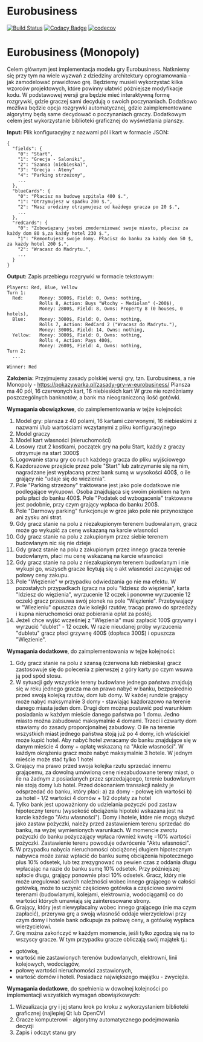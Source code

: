 # Eurobusiness
[![Build Status](https://www.travis-ci.org/LordLukin/Eurobusiness.svg?branch=master)](https://travis-ci.org/LordLukin/Eurobusiness.svg?branch=master) 
[![Codacy Badge](https://api.codacy.com/project/badge/Grade/56d03d8bdb924fb7af54f6ee2134063d)](https://www.codacy.com/app/LordLukin/Eurobusiness?utm_source=github.com&amp;utm_medium=referral&amp;utm_content=LordLukin/Eurobusiness&amp;utm_campaign=Badge_Grade)
[![codecov](https://codecov.io/gh/LordLukin/Eurobusiness/branch/master/graph/badge.svg)](https://codecov.io/gh/LordLukin/Eurobusiness)

Eurobusiness (Monopoly)
=====================
Celem głównym jest implementacja modelu gry Eurobusiness. Natkniemy się przy tym na wiele wyzwań z dziedziny architektury oprogramowania - jak zamodelować prawidłowo grę. Będziemy musieli wykorzystać kilka wzorców projektowych, które powinny ułatwić późniejsze modyfikacje kodu. W podstawowej wersji gra będzie mieć interaktywną formę rozgrywki, gdzie graczej sami decydują o swoich poczynaniach. Dodatkowo możliwa będzie opcja rozgrywki automatycznej, gdzie zaimplementowane algorytmy będą same decydować o poczynaniach graczy. Dodatkowym celem jest wykorzystanie biblioteki graficznej do wyświetlania planszy.

**Input:**
Plik konfiguracyjny z nazwami pól i kart w formacie JSON:

```
{
  "fields": {
    "0": "Start",
    "1": "Grecja - Saloniki",
    "2": "Szansa (niebieska)",
    "3": "Grecja - Ateny"
    "4": "Parking strzeżony",
    ...
  },
  "blueCards": {
    "0": "Płacisz na budowę szpitala 400 $.",
    "1": "Otrzymujesz w spadku 200 $.",
    "2": "Masz urodziny otrzymujesz od każdego gracza po 20 $.",
    ...
  },
  "redCards": {
    "0": "Zobowiązany jesteś zmodernizować swoje miasto, płacisz za każdy dom 80 $,za każdy hotel 230 $.",
    "1": "Remontujesz swoje domy. Płacisz do banku za każdy dom 50 $, za każdy hotel 200 $.",
    "2": "Wracasz do Madrytu.",
    ...
  }
}
```

**Output:**
Zapis przebiegu rozgrywki w formacie tekstowym:

```
Players: Red, Blue, Yellow
Turn 1:
  Red:		Money: 3000$, Field: 0, Owns: nothing,
			Rolls 8, Action: Buys "Włochy - Mediolan" (-200$),
			Money: 2800$, Field: 8, Owns: Property 8 (0 houses, 0 hotels),
  Blue: 	Money: 3000$, Field: 0, Owns: nothing,
			Rolls 7, Action: RedCard 2 ("Wracasz do Madrytu."),
			Money: 3000$, Field: 14, Owns: nothing,
  Yellow: 	Money: 3000$, Field: 0, Owns: nothing,
			Rolls 4, Action: Pays 400$,
			Money: 2600$, Field: 4, Owns: nothing,
Turn 2:
  ...
  
Winner: Red
```

**Założenia:**
Przyjmujemy zasady polskiej wersji gry, tzn. Eurobusiness, a nie Monopoly - https://pokazywarka.pl/zasady-gry-w-eurobusiness/
Plansza ma 40 pól, 16 czerwonych kart, 16 niebieskich kart
W grze nie rozróżniamy poszczególnych banknotów, a bank ma nieograniczoną ilość gotówki.

**Wymagania obowiązkowe**, do zaimplementowania w tejże kolejności:

1. Model gry: plansza z 40 polami, 16 kartami czerwonymi, 16 niebieskimi z nazwami i/lub wartościami wczytanymi z pliku konfiguracyjnego
2. Model graczy
3. Model kart własności (nieruchomości)
4. Losowy rzut 2 kostkami, początek gry na polu Start, każdy z graczy otrzymuje na start 3000$
5. Logowanie stanu gry co ruch każdego gracza do pliku wyjściowego
6. Każdorazowe przejście przez pole "Start" lub zatrzymanie się na nim, nagradzane jest wypłacaną przez bank sumą w wysokości 400$, o ile grający nie "udaje się do wiezienia". 
7. Pole "Parking strzeżony" traktowane jest jako pole dodatkowe nie podlegające wykupowi. Osoba znajdująca się swoim pionkiem na tym polu płaci do banku 400$. Pole "Podatek od wzbogacenia" traktowane jest podobnie, przy czym grający wpłaca do banku 200$. 
8. Pole "Darmowy parking" funkcjonuje w grze jako pole nie przynoszące ani zysku ani strat. 
9. Gdy gracz stanie na polu z niezakupionym terenem budowalanym, gracz może go wykupić za cenę wskazaną na karcie własności
10. Gdy gracz stanie na polu z zakupionym przez siebie terenem budowlanym nic się nie dzieje
11. Gdy gracz stanie na polu z zakupionym przez innego gracza terenie budowlanym, płaci mu cenę wskazaną na karcie własności
12. Gdy gracz stanie na polu z niezakupionym terenem budowlanym i nie wykupi go, wszysch gracze licytują się o akt własności zaczynając od połowy ceny zakupu.
13. Pole "Więzienie" w przypadku odwiedzania go nie ma efektu. W pozostałych przypadkach (gracz na polu "Idziesz do więzienia", karta "Idziesz do więzienia", wyrzucenie 12 oczek i ponowne wyrzucenie 12 oczek) gracz przesuwa swój pionek na pole "Więzienie". Przebywający w "Wiezieniu" opuszcza dwie kolejki rzutów, tracąc prawo do sprzedaży i kupna nieruchomości oraz pobierania opłat za postój. 
14. Jeżeli chce wyjść wcześniej z "Więzienia" musi zapłacić 100$ grzywny i wyrzucić "dublet" - 12 oczek. W razie nieudanej próby wyrzucenia "dubletu" gracz płaci grzywnę 400$ (dopłaca 300$) i opuszcza "Więzienie". 

**Wymagania dodatkowe**, do zaimplementowania w tejże kolejności:

1. Gdy gracz stanie na polu z szansą (czerwona lub niebieska) gracz zastosowuje się do polecenia z pierwszej z góry karty po czym wsuwa ją pod spód stosu.
2. W sytuacji gdy wszystkie tereny budowlane jednego państwa znajdują się w reku jednego gracza ma on prawo nabyć w banku, bezpośrednio przed swoją kolejką rzutów, dom lub domy. W każdej rundzie grający może nabyć maksymalnie 3 domy - stawiając każdorazowo na terenie danego miasta jeden dom. Drugi dom można postawić pod warunkiem posiadania w każdym mieście danego państwa po 1 domu. Jedno miasto można zabudować maksymalnie 4 domami. Trzeci i czwarty dom stawiamy do zasady proporcjonalnej zabudowy. O ile na terenie wszystkich miast jednego państwa stoją już po 4 domy, ich właściciel może kupić hotel. Aby nabyć hotel zwracamy do banku znajdujące się w danym mieście 4 domy + opłatę wskazaną na "Akcie własności". W każdym okrążeniu gracz może nabyć maksymalnie 3 hotele. W jednym mieście może stać tylko 1 hotel
3. Grający ma prawo przed swoja kolejka rzutu sprzedać innemu grającemu, za dowolną umówioną cenę niezabudowane tereny miast, o ile na żadnym z posiadanych przez sprzedającego, terenie budowlanym nie stoją domy lub hotel. Przed dokonaniem transakcji należy je odsprzedać do banku, który płaci: 
a) za domy - połowę ich wartości 
b) za hotel - 1/2 wartości 4 domów + 1/2 dopłaty za hotel 
4. Tylko bank jest upoważniony do udzielania pożyczki pod zastaw hipoteczny terenu (wysokość obciążenia hipoteki wskazana jest na karcie każdego "Aktu własności"). Domy i hotele, które nie mogą służyć jako zastaw pożyczki, należy przed zastawieniem terenu sprzedać do banku, na wyżej wymienionych warunkach. W momencie zwrotu pożyczki do banku pożyczający wpłaca również kwotę =10% wartości pożyczki. Zastawienie terenu powoduje odwrócenie "Aktu własności". 
5. W przypadku nabycia nieruchomości obciążonej długiem hipotecznym nabywca może zaraz wpłacić do banku sumę obciążenia hipotecznego plus 10% odsetek, lub tez zrezygnować na pewien czas z oddania długu wpłacając na razie do banku sumę 10% odsetek. Przy późniejszej spłacie długu, grający ponownie płaci 10% odsetek. Gracz, który nie może uregulować swoich należności wobec innego grającego w całości gotówką, może to uczynić częściowo gotówka a częściowo swoimi terenami (budowlanymi, kolejami, elektrownia, wodociągami) co do wartości których umawiają się zainteresowane strony. 
6. Grający, który jest niewypłacalny wobec innego grającego (nie ma czym zapłacić), przerywa grę a swoją własność oddaje wierzycielowi przy czym domy i hotele bank odkupuje za połowę ceny, a gotówkę wypłaca wierzycielowi. 
7. Grę można zakończyć w każdym momencie, jeśli tylko zgodzą się na to wszyscy gracze. W tym przypadku gracze obliczają swój majątek tj.: 
- gotówkę, 
- wartość nie zastawionych terenów budowlanych, elektrowni, linii kolejowych, wodociągów, 
- połowę wartości nieruchomości zastawionych, 
- wartość domów i hoteli. 
Posiadacz największego majątku - zwycięża.

**Wymagania dodatkowe**, do spełnienia w dowolnej kolejności po implementacji wszystkich wymagań obowiązkowych:

1. Wizualizacja gry i jej stanu krok po kroku z wykorzystaniem biblioteki graficznej (najlepiej Qt lub OpenCV)
2. Gracze komputerowi - algorytmy automatycznego podejmowania decyzji
3. Zapis i odczyt stanu gry
